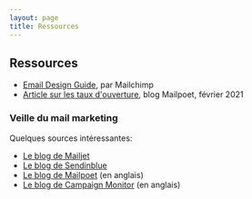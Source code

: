 ```yaml
---
layout: page
title: Ressources
---
```


## Ressources

* [Email Design Guide](https://mailchimp.com/email-design-guide/), par Mailchimp
* [Article sur les taux d'ouverture](https://www.mailpoet.com/blog/email-open-rate-benchmarks-data-from-5-sources-and-how-to-improve-yours/), blog Mailpoet, février 2021

### Veille du mail marketing

Quelques sources intéressantes: 

* [Le blog de Mailjet](https://fr.mailjet.com/blog/)
* [Le blog de Sendinblue](https://fr.sendinblue.com/blog/)
* [Le blog de Mailpoet](https://www.mailpoet.com/blog/) (en anglais)
* [Le blog de Campaign Monitor](https://www.campaignmonitor.com/blog/) (en anglais)

